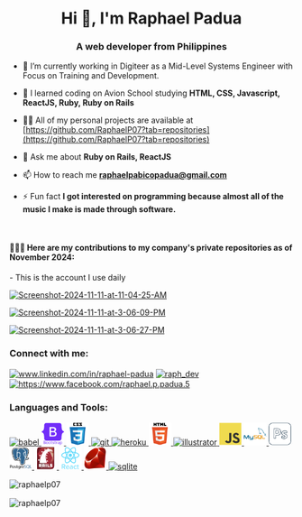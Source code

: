 <h1 align="center">Hi 👋, I'm Raphael Padua</h1>
<h3 align="center">A web developer from Philippines</h3>

- 🔭 I’m currently working in Digiteer as a Mid-Level Systems Engineer with Focus on Training and Development.

- 🌱 I learned coding on Avion School studying **HTML, CSS, Javascript, ReactJS, Ruby, Ruby on Rails**

- 👨‍💻 All of my personal projects are available at [https://github.com/RaphaelP07?tab=repositories](https://github.com/RaphaelP07?tab=repositories)

- 💬 Ask me about **Ruby on Rails, ReactJS**

- 📫 How to reach me **raphaelpabicopadua@gmail.com**

- ⚡ Fun fact **I got interested on programming because almost all of the music I make is made through software.**

<br>

<h4 align="left"> 🧑🏻‍💻 Here are my contributions to my company's private repositories as of November 2024:</h4> 
- This is the account I use daily

<p><a href="https://ibb.co/Zchk6Vz"><img src="https://i.ibb.co/Dw7SDtf/Screenshot-2024-11-11-at-11-04-25-AM.png" alt="Screenshot-2024-11-11-at-11-04-25-AM" border="0"></a></p>
<p><a href="https://ibb.co/hD9fGxF"><img src="https://i.ibb.co/YpQZ54B/Screenshot-2024-11-11-at-3-06-09-PM.png" alt="Screenshot-2024-11-11-at-3-06-09-PM" border="0"></a></p>
<p><a href="https://ibb.co/YQk6KXq"><img src="https://i.ibb.co/QQNZqk1/Screenshot-2024-11-11-at-3-06-27-PM.png" alt="Screenshot-2024-11-11-at-3-06-27-PM" border="0"></a></p>

<h3 align="left">Connect with me:</h3>
<p align="left">
<a href="https://linkedin.com/in/www.linkedin.com/in/raphael-padua" target="blank"><img align="center" src="https://raw.githubusercontent.com/rahuldkjain/github-profile-readme-generator/master/src/images/icons/Social/linked-in-alt.svg" alt="www.linkedin.com/in/raphael-padua" height="30" width="40" /></a>
<a href="https://stackoverflow.com/users/raph_dev" target="blank"><img align="center" src="https://raw.githubusercontent.com/rahuldkjain/github-profile-readme-generator/master/src/images/icons/Social/stack-overflow.svg" alt="raph_dev" height="30" width="40" /></a>
<a href="https://fb.com/https://www.facebook.com/raphael.p.padua.5" target="blank"><img align="center" src="https://raw.githubusercontent.com/rahuldkjain/github-profile-readme-generator/master/src/images/icons/Social/facebook.svg" alt="https://www.facebook.com/raphael.p.padua.5" height="30" width="40" /></a>
</p>

<h3 align="left">Languages and Tools:</h3>
<p align="left"> <a href="https://babeljs.io/" target="_blank" rel="noreferrer"> <img src="https://www.vectorlogo.zone/logos/babeljs/babeljs-icon.svg" alt="babel" width="40" height="40"/> </a> <a href="https://getbootstrap.com" target="_blank" rel="noreferrer"> <img src="https://raw.githubusercontent.com/devicons/devicon/master/icons/bootstrap/bootstrap-plain-wordmark.svg" alt="bootstrap" width="40" height="40"/> </a> <a href="https://www.w3schools.com/css/" target="_blank" rel="noreferrer"> <img src="https://raw.githubusercontent.com/devicons/devicon/master/icons/css3/css3-original-wordmark.svg" alt="css3" width="40" height="40"/> </a> <a href="https://git-scm.com/" target="_blank" rel="noreferrer"> <img src="https://www.vectorlogo.zone/logos/git-scm/git-scm-icon.svg" alt="git" width="40" height="40"/> </a> <a href="https://heroku.com" target="_blank" rel="noreferrer"> <img src="https://www.vectorlogo.zone/logos/heroku/heroku-icon.svg" alt="heroku" width="40" height="40"/> </a> <a href="https://www.w3.org/html/" target="_blank" rel="noreferrer"> <img src="https://raw.githubusercontent.com/devicons/devicon/master/icons/html5/html5-original-wordmark.svg" alt="html5" width="40" height="40"/> </a> <a href="https://www.adobe.com/in/products/illustrator.html" target="_blank" rel="noreferrer"> <img src="https://www.vectorlogo.zone/logos/adobe_illustrator/adobe_illustrator-icon.svg" alt="illustrator" width="40" height="40"/> </a> <a href="https://developer.mozilla.org/en-US/docs/Web/JavaScript" target="_blank" rel="noreferrer"> <img src="https://raw.githubusercontent.com/devicons/devicon/master/icons/javascript/javascript-original.svg" alt="javascript" width="40" height="40"/> </a> <a href="https://www.mysql.com/" target="_blank" rel="noreferrer"> <img src="https://raw.githubusercontent.com/devicons/devicon/master/icons/mysql/mysql-original-wordmark.svg" alt="mysql" width="40" height="40"/> </a> <a href="https://www.photoshop.com/en" target="_blank" rel="noreferrer"> <img src="https://raw.githubusercontent.com/devicons/devicon/master/icons/photoshop/photoshop-line.svg" alt="photoshop" width="40" height="40"/> </a> <a href="https://www.postgresql.org" target="_blank" rel="noreferrer"> <img src="https://raw.githubusercontent.com/devicons/devicon/master/icons/postgresql/postgresql-original-wordmark.svg" alt="postgresql" width="40" height="40"/> </a> <a href="https://rubyonrails.org" target="_blank" rel="noreferrer"> <img src="https://raw.githubusercontent.com/devicons/devicon/master/icons/rails/rails-original-wordmark.svg" alt="rails" width="40" height="40"/> </a> <a href="https://reactjs.org/" target="_blank" rel="noreferrer"> <img src="https://raw.githubusercontent.com/devicons/devicon/master/icons/react/react-original-wordmark.svg" alt="react" width="40" height="40"/> </a> <a href="https://www.ruby-lang.org/en/" target="_blank" rel="noreferrer"> <img src="https://raw.githubusercontent.com/devicons/devicon/master/icons/ruby/ruby-original.svg" alt="ruby" width="40" height="40"/> </a> <a href="https://www.sqlite.org/" target="_blank" rel="noreferrer"> <img src="https://www.vectorlogo.zone/logos/sqlite/sqlite-icon.svg" alt="sqlite" width="40" height="40"/> </a> </p>

<p><img align="center" src="https://github-readme-stats.vercel.app/api/top-langs?username=raphaelp07&show_icons=true&locale=en&layout=compact" alt="raphaelp07" /></p>

<p><img align="center" src="https://github-readme-streak-stats.herokuapp.com/?user=raphaelp07&" alt="raphaelp07" /></p>
